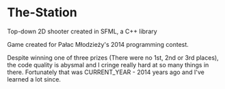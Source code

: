 # The-Station
Top-down 2D shooter created in SFML, a C++ library

Game created for Pałac Młodzieży's 2014 programming contest. 

Despite winning one of three prizes (There were no 1st, 2nd or 3rd places), 
the code quality is abysmal and I cringe really hard at so many things in there.
Fortunately that was CURRENT_YEAR - 2014 years ago and I've learned a lot since.
